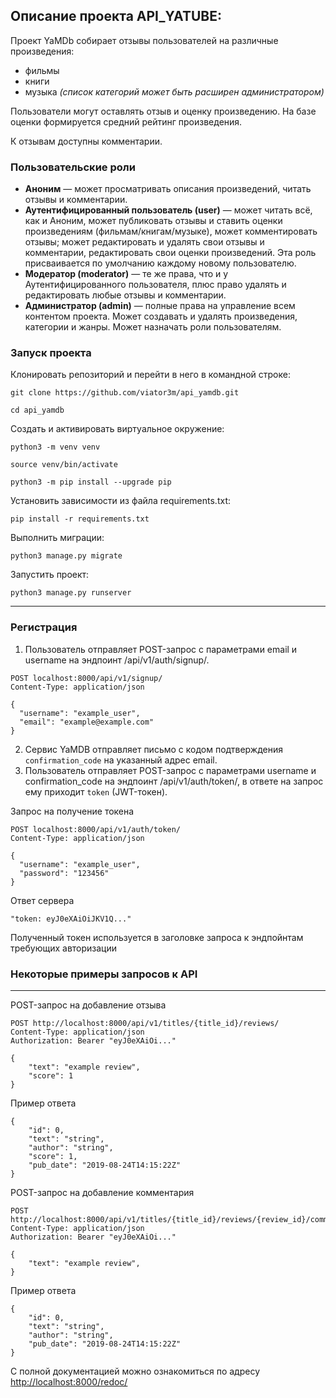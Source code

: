 ## Описание проекта API_YATUBE:


Проект YaMDb собирает отзывы пользователей на различные произведения:
* фильмы
* книги
* музыка
_(список категорий может быть расширен администратором)_

Пользователи могут оставлять отзыв и оценку произведению. На базе оценки формируется средний рейтинг произведения.

К отзывам доступны комментарии.

### Пользовательские роли
* **Аноним** — может просматривать описания произведений, читать отзывы и комментарии.
* **Аутентифицированный пользователь (user)** — может читать всё, как и Аноним,
может публиковать отзывы и ставить оценки произведениям (фильмам/книгам/музыке), 
может комментировать отзывы; может редактировать и удалять свои отзывы и комментарии,
редактировать свои оценки произведений. Эта роль присваивается по умолчанию каждому новому пользователю.
* **Модератор (moderator)** — те же права, что и у Аутентифицированного пользователя, плюс право удалять и редактировать любые отзывы и комментарии.
* **Администратор (admin)** — полные права на управление всем контентом проекта. Может создавать и удалять произведения, категории и жанры. Может назначать роли пользователям.

### Запуск проекта

Клонировать репозиторий и перейти в него в командной строке:

```
git clone https://github.com/viator3m/api_yamdb.git
```

```
cd api_yamdb
```

Cоздать и активировать виртуальное окружение:

```
python3 -m venv venv
```

```
source venv/bin/activate
```

```
python3 -m pip install --upgrade pip
```

Установить зависимости из файла requirements.txt:

```
pip install -r requirements.txt
```

Выполнить миграции:

```
python3 manage.py migrate
```

Запустить проект:

```
python3 manage.py runserver
```
---
### Регистрация
1. Пользователь отправляет POST-запрос с параметрами email и username на эндпоинт /api/v1/auth/signup/.
```
POST localhost:8000/api/v1/signup/
Content-Type: application/json

{
  "username": "example_user",
  "email": "example@example.com"
}
```
2. Сервис YaMDB отправляет письмо с кодом подтверждения `confirmation_code` на указанный адрес email.
3. Пользователь отправляет POST-запрос с параметрами username и confirmation_code на эндпоинт 
/api/v1/auth/token/, в ответе на запрос ему приходит `token` (JWT-токен).

Запрос на получение токена
```
POST localhost:8000/api/v1/auth/token/
Content-Type: application/json

{
  "username": "example_user",
  "password": "123456"
}
```
Ответ сервера
```
"token: eyJ0eXAiOiJKV1Q..."
```
Полученный токен используется в заголовке запроса к эндпойнтам требующих авторизации

### Некоторые примеры запросов к API

---
POST-запрос на добавление отзыва
```
POST http://localhost:8000/api/v1/titles/{title_id}/reviews/
Content-Type: application/json
Authorization: Bearer "eyJ0eXAiOi..."

{
    "text": "example review",
    "score": 1
}
```
Пример ответа
```
{
    "id": 0,
    "text": "string",
    "author": "string",
    "score": 1,
    "pub_date": "2019-08-24T14:15:22Z"
}
```

POST-запрос на добавление комментария
```
POST http://localhost:8000/api/v1/titles/{title_id}/reviews/{review_id}/comments/
Content-Type: application/json
Authorization: Bearer "eyJ0eXAiOi..."

{
    "text": "example review",
}
```
Пример ответа
```
{
    "id": 0,
    "text": "string",
    "author": "string",
    "pub_date": "2019-08-24T14:15:22Z"
}
```

С полной документацией можно ознакомиться по адресу [http://localhost:8000/redoc/](http://localhost:8000/redoc/)